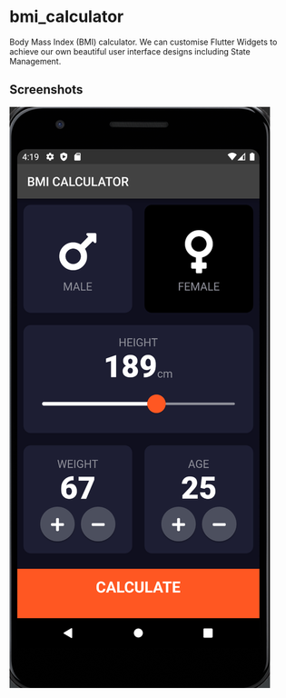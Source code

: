 # bmi_calculator
Body Mass Index (BMI) calculator.
We can customise Flutter Widgets to achieve our own beautiful user interface designs including State Management.

## Screenshots

<img src="ss1.png">

